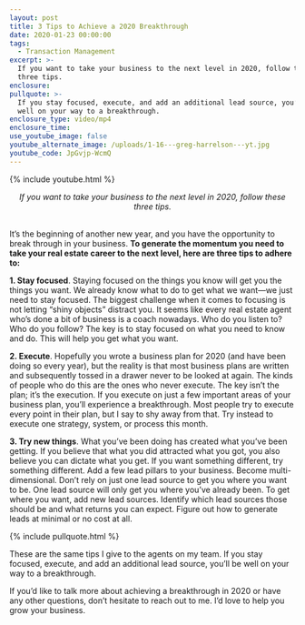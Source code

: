 ```yaml
---
layout: post
title: 3 Tips to Achieve a 2020 Breakthrough
date: 2020-01-23 00:00:00
tags:
  - Transaction Management
excerpt: >-
  If you want to take your business to the next level in 2020, follow these
  three tips.
enclosure:
pullquote: >-
  If you stay focused, execute, and add an additional lead source, you’ll be
  well on your way to a breakthrough.
enclosure_type: video/mp4
enclosure_time:
use_youtube_image: false
youtube_alternate_image: /uploads/1-16---greg-harrelson---yt.jpg
youtube_code: JpGvjp-WcmQ
---
```


{% include youtube.html %}

<center><em>If you want to take your business to the next level in 2020, follow these three tips.</em></center>

<br>It’s the beginning of another new year, and you have the opportunity to break through in your business. **To generate the momentum you need to take your real estate career to the next level, here are three tips to adhere to:**

**1\. Stay focused**. Staying focused on the things you know will get you the things you want. We already know what to do to get what we want—we just need to stay focused. The biggest challenge when it comes to focusing is not letting “shiny objects” distract you. It seems like every real estate agent who’s done a bit of business is a coach nowadays. Who do you listen to? Who do you follow? The key is to stay focused on what you need to know and do. This will help you get what you want.

**2\. Execute**. Hopefully you wrote a business plan for 2020 (and have been doing so every year), but the reality is that most business plans are written and subsequently tossed in a drawer never to be looked at again. The kinds of people who do this are the ones who never execute. The key isn’t the plan; it’s the execution. If you execute on just a few important areas of your business plan, you’ll experience a breakthrough. Most people try to execute every point in their plan, but I say to shy away from that. Try instead to execute one strategy, system, or process this month.

**3\. Try new things**. What you’ve been doing has created what you’ve been getting. If you believe that what you did attracted what you got, you also believe you can dictate what you get. If you want something different, try something different. Add a few lead pillars to your business. Become multi-dimensional. Don’t rely on just one lead source to get you where you want to be. One lead source will only get you where you’ve already been. To get where you want, add new lead sources. Identify which lead sources those should be and what returns you can expect. Figure out how to generate leads at minimal or no cost at all.

{% include pullquote.html %}

These are the same tips I give to the agents on my team. If you stay focused, execute, and add an additional lead source, you’ll be well on your way to a breakthrough.

If you’d like to talk more about achieving a breakthrough in 2020 or have any other questions, don’t hesitate to reach out to me. I’d love to help you grow your business.